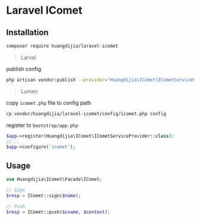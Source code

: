 # Laravel IComet

## Installation

~~~bash
composer require huangdijia/laravel-icomet
~~~

> Larvel

publish config

~~~bash
php artisan vendor:publish --provider="Huangdijia\IComet\ICometServiceProvider"
~~~

> Lumen

copy `icomet.php` file to config path

~~~bash
cp vendor/huangdijia/laravel-icomet/config/icomet.php config
~~~

register to `bootstrap/app.php`

~~~php
$app->register(Huangdijia\IComet\ICometServiceProvider::class);
//...
$app->configure('icomet');
~~~

## Usage

~~~php
use Huangdijia\IComet\Facade\IComet;

// Sign
$resp = IComet::sign($name);

// Push
$resp = IComet::push($cname, $content);
~~~